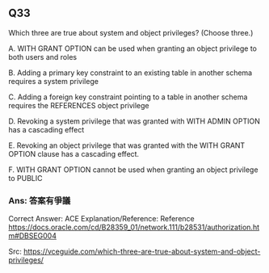 ## Q33

Which three are true about system and object privileges? (Choose three.)

A. WITH GRANT OPTION can be used when granting an object privilege to both users and roles

B. Adding a primary key constraint to an existing table in another schema requires a system privilege

C. Adding a foreign key constraint pointing to a table in another schema requires the REFERENCES object privilege

D. Revoking a system privilege that was granted with WITH ADMIN OPTION has a cascading effect

E. Revoking an object privilege that was granted with the WITH GRANT OPTION clause has a cascading effect.

F. WITH GRANT OPTION cannot be used when granting an object privilege to PUBLIC

### Ans: **答案有爭議**

Correct Answer: ACE
Explanation/Reference:
Reference https://docs.oracle.com/cd/B28359_01/network.111/b28531/authorization.htm#DBSEG004

Src: https://vceguide.com/which-three-are-true-about-system-and-object-privileges/